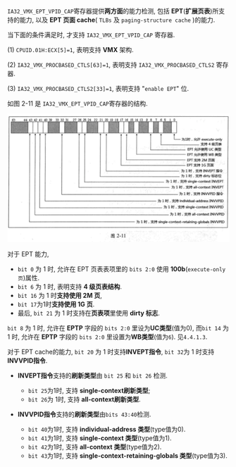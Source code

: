 

`IA32_VMX_EPT_VPID_CAP`寄存器提供**两方面**的能力检测, 包括 **EPT**(**扩展页表**)所支持的能力, 以及 **EPT 页面 cache**( `TLBs` 及 `paging-structure cache` )的能力.

当下面的条件满足时, 才支持 `IA32_VMX_EPT_VPID_CAP` 寄存器.

(1) `CPUID.01H:ECX[5]=1`, 表明支持 **VMX** 架构.

(2) `IA32_VMX_PROCBASED_CTLS[63]=1`, 表明支持 `IA32_VMX_PROCBASED_CTLS2` 寄存器.

(3) `IA32_VMX_PROCBASED_CTLS2[33]=1`, 表明支持 "`enable EPT`" 位.

如图 2-11 是 `IA32_VMX_EPT_VPID_CAP`寄存器的结构.

![2020-02-24-23-39-43.png](./images/2020-02-24-23-39-43.png)

对于 EPT 能力, 
* `bit 0` 为 1 时, 允许在 EPT 页表表项里的 `bits 2:0` 使用 **100b**(`execute-only页`)属性. 
* `bit 6` 为 1 时, 表明支持 **4 级页表结构**. 
* `bit 16` 为 1 时**支持使用 2M 页**, 
* `bit 17`为1时**支持使用 1G 页**. 
* 最后, `bit 21` 为 1 时支持在**页表项**里使用 **dirty 标志**.

`bit 8`  为 1 时, 允许在 **EPTP** 字段的 `bits 2:0` 里设为**UC类型**(值为0), 而`bit 14` 为 1 时, 允许在 **EPTP** 字段的 `bits 2:0` 里设置为**WB类型**(值为`6`). 见`4.4.1.3`.

对于 EPT cache的能力, `bit 20` 为 1 时支持**INVEPT指令**, `bit 32`为 1 时支持**INVVPID指令**. 

* **INVEPT指令**支持的**刷新类型**由 `bit 25` 和 `bit 26` 检测. 
    * `bit 25`为1时, 支持 **single-context刷新类型**;
    * `bit 26`为 1时, 支持 **all-context刷新类型**.

* **INVVPID指令**支持的**刷新类型**由`bits 43:40`检测. 
    * `bit 40`为1时, 支持 **individual-address 类型**(type值为0). 
    * `bit 41`为1时, 支持 **single-context 类型**(type值为1). 
    * `bit 42`为1时, 支持 **all-context 类型**(type值为2). 
    * `bit 43`为1时, 支持 **single-context-retaining-globals 类型**(type值为3).


